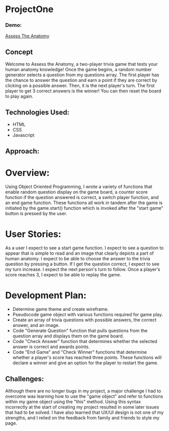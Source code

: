 # ProjectOne

### Demo:
[Assess The Anatomy](https://taylorschmidt.github.io/ProjectOne/)

## Concept
Welcome to Assess the Anatomy, a two-player trivia game that tests your human anatomy knowledge!
Once the game begins, a random number generator selects a question from my questions array. The first player has the chance to answer the question and earn a point if they are correct by clicking on a possible answer. Then, it is the next player's turn. The first player to get 3 correct answers is the winner! You can then reset the board to play again.

## Technologies Used:
* HTML
* CSS
* Javascript

## Approach: 
# Overview:
Using Object Oriented Programming, I wrote a variety of functions that enable random question display on the game board, a counter score function if the question answered is correct, a switch player function, and an end game function. These functions all work in tandem after the game is initiated by the game.start() function which is invoked after the "start game" button is pressed by the user.

# User Stories:
As a user I expect to see a start game function. I expect to see a question to appear that is simple to read and an image that clearly depicts a part of human anatomy. I expect to be able to choose the answer to the trivia question by pressing a button. If I get the question correct, I expect to see my turn increase. I expect the next person's turn to follow. Once a player's score reaches 3, I expect to be able to replay the game.


# Development Plan:
* Determine game theme and create wireframe.
* Pseudocode game object with various functions required for game play.
* Create an array of trivia questions with possible answers, the correct answer, and an image.
* Code "Generate Question" function that pulls questions from the question array and displays them on the game board.
* Code "Check Answer" function that determines whether the selected answer is correct and awards points.
* Code "End Game" and "Check Winner" functions that determine whether a player's score has reached three points. These functions will declare a winner and give an option for the player to restart the game.

## Challenges:
Although there are no longer bugs in my project, a major challenge I had to overcome was learning how to use the "game object" and refer to functions within my game object using the "this" method. Using this syntax incorrectly at the start of creating my project resulted in some later issues that had to be solved. I have also learned that UX/UI design is not one of my strengths, and I relied on the feedback from family and friends to style my page.
